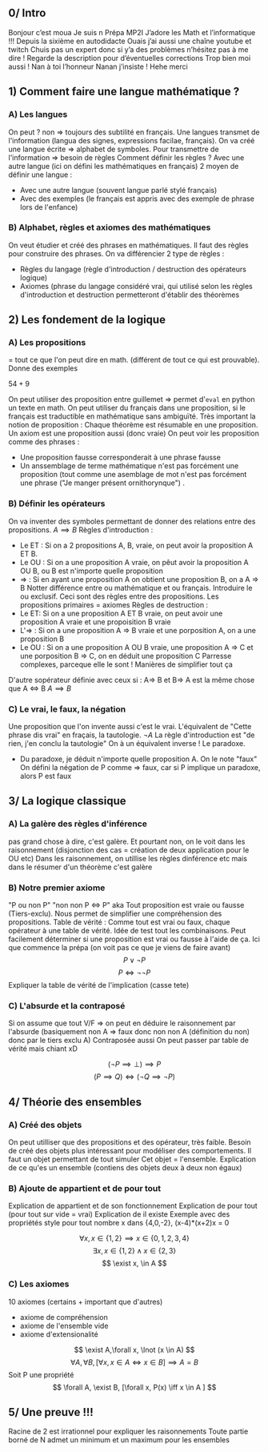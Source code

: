 ## 0/ Intro
Bonjour c’est moua
Je suis n Prépa
MP2I
J’adore les Math et l’informatique !!!
Depuis la sixième en autodidacte
Ouais j’ai aussi une chaîne youtube et twitch
Chuis pas un expert donc si y’a des problèmes n’hésitez pas à me dire !
Regarde la description pour d’éventuelles corrections
Trop bien moi aussi !
Nan à toi l’honneur
Nanan j’insiste !
Hehe merci

## 1) Comment faire une langue mathématique ?

### A) Les langues

On peut ? non => toujours des subtilité en français.
Une langues transmet de l'information (langua des signes, expressions facilae, français). On va créé une langue écrite => alphabet de symboles.
Pour transmettre de l'information => besoin de règles
Comment définir les règles ? Avec une autre langue (ici on défini les mathématiques en français)
2 moyen de définir une langue :
 - Avec une autre langue (souvent langue parlé stylé français)
 - Avec des exemples (le français est appris avec des exemple de phrase lors de l'enfance)

### B) Alphabet, règles et axiomes des mathématiques
On veut étudier et créé des phrases en mathématiques. Il faut des règles pour construire des phrases.
On va différencier 2 type de règles :
 - Règles du langage (règle d'introduction / destruction des opérateurs logique)
 - Axiomes (phrase du langage considéré vrai, qui utilisé selon les règles d'introduction et destruction permetteront d'établir des théorèmes

## 2) Les fondement de la logique

### A) Les propositions
= tout ce que l'on peut dire en math. (différent de tout ce qui est prouvable).
Donne des exemples 

$54+9$

On peut utiliser des proposition entre guillemet => permet d'`eval` en python un texte en math. On peut utiliser du français dans une proposition, si le français est traductible en mathématique sans ambiguïté.
Très important la notion de proposition : Chaque théorème est résumable en une proposition. Un axiom est une proposition aussi (donc vraie)
On peut voir les proposition comme des phrases :
 - Une proposition fausse corresponderait à une phrase fausse
 - Un anssemblage de terme mathématique n'est pas forcément une proposition (tout comme une asemblage de mot n'est pas forcément une phrase ("Je manger présent ornithorynque")
.

### B) Définir les opérateurs
On va inventer des symboles permettant de donner des relations entre des propositions.
$A\implies B$
Règles d'introduction :
 - Le ET : Si on a 2 propositions A, B, vraie, on peut avoir la proposition A ET B. 
 - Le OU : Si on a une proposition A vraie, on pêut avoir la proposition A OU B, ou B est n'importe quelle proposition
 - => : Si en ayant une proposition A on obtient une proposition B, on a A => B
Notter différence entre ou mathématique et ou français. Introduire le ou exclusif.
Ceci sont des règles entre des propositions. Les propositions primaires = axiomes
Règles de destruction :
 - Le ET: Si on a une proposition A ET B vraie, on peut avoir une proposition A vraie et une propoisition B vraie
 - L'=> : Si on a une proposition A => B vraie et une porposition A, on a une proposition B
 - Le OU : Si on a une proposition A OU B vraie, une proposition A => C et une porposition B => C, on en déduit une proposition C
Parresse complexes, parceque elle le sont ! Manières de simplifier tout ça

D'autre sopérateur définie avec ceux si : A=> B et B=> A est la même chose que A <=> B
$A \implies B$

### C) Le vrai, le faux, la négation
Une proposition que l'on invente aussi c'est le vrai. L'équivalent de "Cette phrase dis vrai" en fraçais, la tautologie.
$\lnot A$
La règle d'introduction est "de rien, j'en conclu la tautologie"
On à un équivalent inverse ! Le paradoxe.
 - Du paradoxe, je déduit n'importe quelle proposition A. On le note "faux"
On défini la négation de P comme => faux, car si P implique un paradoxe, alors P est faux

## 3/ La logique classique

### A) La galère des règles d'inférence
pas grand chose à dire, c'est galère. Et pourtant non, on le voit dans les raisonnement (disjonction des cas = création de deux application pour le OU etc) Dans les raisonnement, on utillise les règles dinférence etc mais dans le résumer d'un théorème c'est galère



### B) Notre premier axiome
"P ou non P" "non non P <=> P" aka Tout proposition est vraie ou fausse (Tiers-exclu). Nous permet de simplifier une compréhension des propositions. 
Table de vérité : Comme tout est vrai ou faux, chaque opérateur à une table de vérité. Idée de test tout les combinaisons. Peut facilement déterminer si une proposition est vrai ou fausse à l'aide de ça. Ici que commence la prépa (on voit pas ce que je viens de faire avant)
$$
P \lor \lnot P
$$
$$
P \iff \lnot \lnot P
$$
Expliquer la table de vérité de l'implication (casse tete)

### C) L'absurde et la contraposé
Si on assume que tout V/F => on peut en déduire le raisonnement par l'absurde (basiquement non A => faux donc non non A (définition du non) donc par le tiers exclu A)
Contraposée aussi
On peut passer par table de vérité mais chiant xD

$$
(\lnot P \implies \bot ) \implies P
$$
$$
(P \implies Q) \iff (\lnot Q \implies \lnot P)
$$

## 4/ Théorie des ensembles

### A) Créé des objets
On peut utilliser que des propositions et des opérateur, très faible. Besoin de créé des objets plus intéressant pour modéliser des comportements. Il faut un objet permettant de tout simuler
Cet objet = l'ensemble. Explication de ce qu'es un ensemble (contiens des objets deux à deux non égaux)

### B) Ajoute de appartient et de pour tout
Explication de appartient et de son fonctionnement
Explication de pour tout (pour tout sur vide = vrai)
Explication de il existe
Exemple avec des propriétés style pour tout nombre x dans {4,0,-2}, (x-4)\*(x+2)x = 0

$$
\forall x, x\in \{1,2\} \implies x \in \{0,1,2,3,4\}
$$
$$
\exists x, x\in \{1,2\} \land x \in \{2,3\}
$$
$$
\exist x, \in A
$$

### C) Les axiomes
10 axiomes (certains + important que d'autres)
 - axiome de compréhension
 - axiome de l'ensemble vide
 - axiome d'extensionalité

$$
\exist A,\forall x, \lnot (x \in A)
$$
$$
\forall A,\forall B, [\forall x, x \in A \iff x \in B] \implies A = B
$$
Soit P une propriété
$$
\forall A, \exist B, [\forall x, P(x) \iff x \in A ]
$$

## 5/ Une preuve !!!
Racine de 2 est irrationnel pour expliquer les raisonnements
Toute partie borné de N admet un minimum et un maximum pour les ensembles
